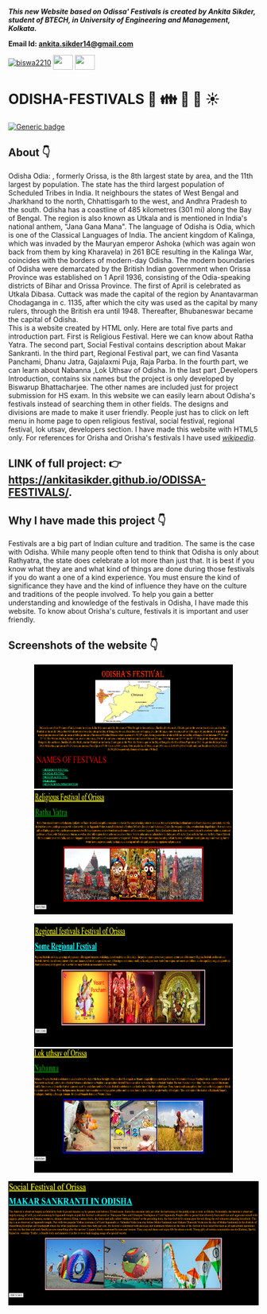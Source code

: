 ***This new Website based on Odissa' Festivals is created by Ankita Sikder, student of BTECH, in University of Engineering and Management, Kolkata.***

**Email Id: ankita.sikder14@gmail.com** 

<p align="left">
<a href="https://www.facebook.com/ankita.sikder.104" target="blank"><img align="center" src="https://cdn.jsdelivr.net/npm/simple-icons@3.0.1/icons/facebook.svg" alt="biswa2210" height="30" width="40" /></a>
<a href="https://www.instagram.com/ankita.sikder14" target="blank"><img align="center" src="https://cdn.jsdelivr.net/npm/simple-icons@3.0.1/icons/instagram.svg" alt="" height="30" width="40" /></a>
<a href="https://github.com/ankitasikder" target="blank"><img align="center" src="https://cdn.jsdelivr.net/npm/simple-icons@3.0.1/icons/github.svg" alt="" height="30" width="40" /></a>
</p>

# ODISHA-FESTIVALS :star_struck: :family: :man: :woman: :sunny:

[![Generic badge](https://img.shields.io/badge/advance-html5-red)](https://shields.io/) 

## About :point_down: 

<div align="justified">
     
Odisha Odia: , formerly Orissa, is the 8th largest state by area, and the 11th largest by population. The state has the third largest population of Scheduled Tribes in India. It neighbours the states of West Bengal and Jharkhand to the north, Chhattisgarh to the west, and Andhra Pradesh to the south. Odisha has a coastline of 485 kilometres (301 mi) along the Bay of Bengal. The region is also known as Utkala and is mentioned in India's national anthem, "Jana Gana Mana". The language of Odisha is Odia, which is one of the Classical Languages of India.
The ancient kingdom of Kalinga, which was invaded by the Mauryan emperor Ashoka (which was again won back from them by king Kharavela) in 261 BCE resulting in the Kalinga War, coincides with the borders of modern-day Odisha. The modern boundaries of Odisha were demarcated by the British Indian government when Orissa Province was established on 1 April 1936, consisting of the Odia-speaking districts of Bihar and Orissa Province. The first of April is celebrated as Utkala Dibasa. Cuttack was made the capital of the region by Anantavarman Chodaganga in c. 1135, after which the city was used as the capital by many rulers, through the British era until 1948. Thereafter, Bhubaneswar became the capital of Odisha.<br>
This is a website created by HTML only. Here are total five parts and introduction part. First is Religious Festival. Here we can know about Ratha Yatra. The second part, Social Festival contains description about Makar Sankranti. In the third part, Regional Festival part, we can find Vasanta Panchami, Dhanu Jatra, Gajalaxmi Puja, Raja Parba. In the fourth part, we can learn about Nabanna ,Lok Uthsav of Odisha. In the last part ,Developers Introduction, contains six names but the project is only developed by Biswarup Bhattacharjee. The other names are included just for project submission for HS exam. In this website we can easily learn about Odisha's festivals instead of searching them in other fields. The designs and divisions are made to make it user friendly. People just has to click on left menu in home page to open religious festival, social festival, regional festival, lok utsav, developers section. I have made this website with HTML5 only. For references for Orisha and Orisha's festivals I have used *[wikipedia](https://en.wikipedia.org/wiki/Festivals_of_Odisha)*.
</div>

## LINK of full project: :point_right: https://ankitasikder.github.io/ODISSA-FESTIVALS/. 

## Why I have made this project :point_down:

<div align="justified">
     
Festivals are a big part of Indian culture and tradition. The same is the case with Odisha. While many people often tend to think that Odisha is only about Rathyatra, the state does celebrate a lot more than just that. It is best if you know what they are and what kind of things are done during those festivals if you do want a one of a kind experience. You must ensure the kind of significance they have and the kind of influence they have on the culture and traditions of the people involved. To help you gain a better understanding and knowledge of the festivals in Odisha, I have made this website. To know about Orisha's culture, festivals it is important and user friendly.
</div>

## Screenshots of the website :point_down: 

<div align="center">
 <a href="odi1.PNG"><img src="odi1.PNG" width="400" height= "250"></a> <a href="odi2.PNG"><img src="odi2.PNG" width="400" height= "250"></a>

<a href="odi3.PNG"><img src="odi3.PNG" width="400" height= "250"></a> <a href="odi4.PNG"><img src="odi4.PNG" width="400" height= "250"></a>

<a href="odi5.PNG"><img src="odi5.PNG" width="800" height= "250"></a>
</div>





